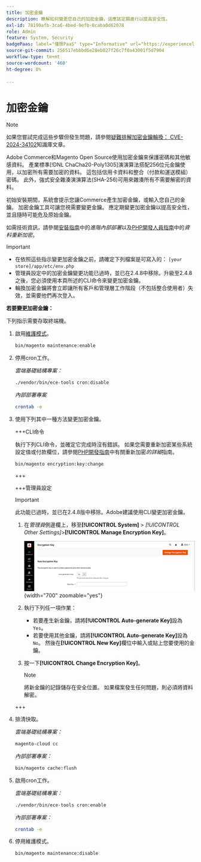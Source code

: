 ```yaml
---
title: 加密金鑰
description: 瞭解如何變更您自己的加密金鑰，這應該定期進行以提高安全性。
exl-id: 78190afb-3ca6-4bed-9efb-8caba0d62078
role: Admin
feature: System, Security
badgePaas: label="僅限PaaS" type="Informative" url="https://experienceleague.adobe.com/en/docs/commerce/user-guides/product-solutions" tooltip="僅適用於雲端專案(Adobe管理的PaaS基礎結構)和內部部署專案的Adobe Commerce 。"
source-git-commit: 256517ebbbd6e28eb027f26c7f0a43001f5d7904
workflow-type: tm+mt
source-wordcount: '460'
ht-degree: 0%

---
```


# 加密金鑰

>[!NOTE]
>
>如果您嘗試完成這些步驟但發生問題，請參閱[疑難排解加密金鑰輪換： CVE-2024-34102](https://experienceleague.adobe.com/en/docs/commerce-knowledge-base/kb/troubleshooting/known-issues-patches-attached/troubleshooting-encryption-key-rotation-cve-2024-34102)知識庫文章。

Adobe Commerce和Magento Open Source使用加密金鑰來保護密碼和其他敏感資料。 產業標準[!DNL ChaCha20-Poly1305]演演算法搭配256位元金鑰使用，以加密所有需要加密的資料。 這包括信用卡資料和整合（付款和運送模組）密碼。 此外，強式安全雜湊演演算法(SHA-256)可用來雜湊所有不需要解密的資料。

初始安裝期間，系統會提示您讓Commerce產生加密金鑰，或輸入您自己的金鑰。 加密金鑰工具可讓您視需要變更金鑰。 應定期變更加密金鑰以提高安全性，並且隨時可能危及原始金鑰。

如需技術資訊，請參閱[安裝指南](https://experienceleague.adobe.com/docs/commerce-operations/installation-guide/advanced.html)中的&#x200B;_進階內部部署_&#x200B;以及[PHP開發人員指南](https://developer.adobe.com/commerce/php/development/security/data-encryption/)中的&#x200B;_資料重新加密_。

>[!IMPORTANT]
>
>- 在依照這些指示變更加密金鑰之前，請確定下列檔案是可寫入的： `[your store]/app/etc/env.php`
>- 管理員設定中的加密金鑰變更功能已過時，並已在2.4.8中移除。升級至2.4.8之後，您必須使用本頁所述的CLI命令來變更加密金鑰。
>- 輪換加密金鑰將會立即讓所有客戶和管理層工作階段（不包括整合使用者）失效，並需要他們再次登入。

**若要變更加密金鑰：**

下列指示需要存取終端機。

1. 啟用[維護模式](https://experienceleague.adobe.com/en/docs/commerce-operations/configuration-guide/setup/application-modes#maintenance-mode)。

   ```bash
   bin/magento maintenance:enable
   ```

1. 停用cron工作。

   _雲端基礎結構專案：_

   ```bash
   ./vendor/bin/ece-tools cron:disable
   ```

   _內部部署專案_

   ```bash
   crontab -e
   ```

1. 使用下列其中一種方法變更加密金鑰。

   +++CLI命令

   執行下列CLI命令，並確定它完成時沒有錯誤。 如果您需要重新加密某些系統設定值或付款欄位，請參閱[PHP開發指南](https://developer.adobe.com/commerce/php/development/security/data-encryption/)中有關重新加密&#x200B;_的詳細_&#x200B;指南。

   ```bash
   bin/magento encryption:key:change
   ```

   +++

   +++管理員設定

   >[!IMPORTANT]
   >
   >此功能已過時，並已在2.4.8版中移除。Adobe建議使用CLI變更加密金鑰。

   1. 在&#x200B;_管理員_&#x200B;側邊欄上，移至&#x200B;**[!UICONTROL System]** > _[!UICONTROL Other Settings]_>**[!UICONTROL Manage Encryption Key]**。

      ![系統加密金鑰](./assets/encryption-key.png){width="700" zoomable="yes"}

   1. 執行下列任一項作業：

      - 若要產生新金鑰，請將&#x200B;**[!UICONTROL Auto-generate Key]**&#x200B;設為`Yes`。
      - 若要使用其他金鑰，請將&#x200B;**[!UICONTROL Auto-generate Key]**&#x200B;設為`No`。 然後在&#x200B;**[!UICONTROL New Key]**&#x200B;欄位中輸入或貼上您要使用的金鑰。

   1. 按一下&#x200B;**[!UICONTROL Change Encryption Key]**。

      >[!NOTE]
      >
      >將新金鑰的記錄儲存在安全位置。 如果檔案發生任何問題，則必須將資料解密。

   +++

1. 排清快取。

   _雲端基礎結構專案：_

   ```bash
   magento-cloud cc
   ```

   _內部部署專案：_

   ```bash
   bin/magento cache:flush
   ```

1. 啟用cron工作。

   _雲端基礎結構專案：_

   ```bash
   ./vendor/bin/ece-tools cron:enable
   ```

   _內部部署專案：_

   ```bash
   crontab -e
   ```

1. 停用維護模式。

   ```bash
   bin/magento maintenance:disable
   ```
